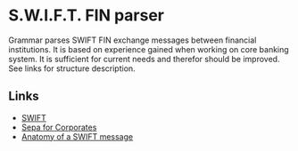# S.W.I.F.T. FIN parser

Grammar parses SWIFT FIN exchange messages between financial institutions.
It is based on experience gained when working on core banking system.
It is sufficient for current needs and therefor should be improved.
See links for structure description.

## Links
* [SWIFT](http://www.swift.com)
* [Sepa for Corporates](http://www.sepaforcorporates.com/swift-for-corporates/read-swift-message-structure)
* [Anatomy of a SWIFT message](http://coding.pstodulka.com/2015/01/10/anatomy-of-a-swift-message)
